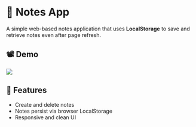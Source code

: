 
# 📝 Notes App

A simple web-based notes application that uses **LocalStorage** to save and retrieve notes even after page refresh.

## 📽️ Demo

<img src="outputvideo.gif">

## 🌟 Features

- Create and delete notes
- Notes persist via browser LocalStorage
- Responsive and clean UI
